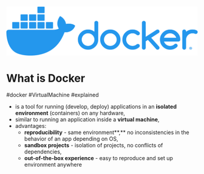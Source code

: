 ![](ATTACHMENTS/Pasted-image-20220525065837.png)

# What is Docker

#docker #VirtualMachine #explained

- is a tool for running (develop, deploy) applications in an **isolated environment** (containers) on any hardware,
- similar to running an application inside a **virtual machine**,
- advantages:
    - **reproducibility** - same environment**,** no inconsistencies in the behavior of an app depending on OS,
    - **sandbox projects** - isolation of projects, no conflicts of dependencies,
    - **out-of-the-box experience** - easy to reproduce and set up environment anywhere